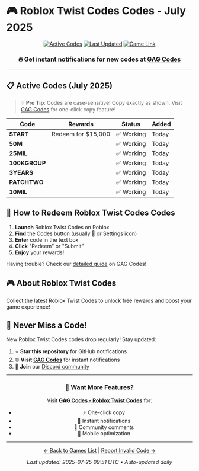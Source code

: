 # 🎮 Roblox Twist Codes Codes - July 2025

<div align="center">

[![Active Codes](https://img.shields.io/badge/Active%20Codes-7-brightgreen)](https://gagcodes.com/roblox/roblox-twisted)
[![Last Updated](https://img.shields.io/badge/Last%20Updated-Today-orange)](https://gagcodes.com/roblox/roblox-twisted)
[![Game Link](https://img.shields.io/badge/Play-Roblox%20Twist%20Codes-red)](https://www.roblox.com/games/)

### 🔥 **Get instant notifications for new codes at [GAG Codes](https://gagcodes.com/roblox/roblox-twisted)**

</div>

---

## 📋 Active Codes (July 2025)

> 💡 **Pro Tip**: Codes are case-sensitive! Copy exactly as shown. Visit [GAG Codes](https://gagcodes.com/roblox/roblox-twisted) for one-click copy feature!

| Code | Rewards | Status | Added |
|------|---------|--------|-------|
| **START** | Redeem for $15,000 | ✅ Working | Today |
| **50M** |  | ✅ Working | Today |
| **25MIL** |  | ✅ Working | Today |
| **100KGROUP** |  | ✅ Working | Today |
| **3YEARS** |  | ✅ Working | Today |
| **PATCHTWO** |  | ✅ Working | Today |
| **10MIL** |  | ✅ Working | Today |


## 📖 How to Redeem Roblox Twist Codes Codes

1. **Launch** Roblox Twist Codes on Roblox
2. **Find** the Codes button (usually 🎁 or Settings icon)
3. **Enter** code in the text box
4. **Click** "Redeem" or "Submit"
5. **Enjoy** your rewards!

Having trouble? Check our [detailed guide](https://gagcodes.com/roblox/roblox-twisted#how-to-redeem) on GAG Codes!

## 🎮 About Roblox Twist Codes

Collect the latest Roblox Twist Codes to unlock free rewards and boost your game experience!

## 🔔 Never Miss a Code!

New Roblox Twist Codes codes drop regularly! Stay updated:

1. ⭐ **Star this repository** for GitHub notifications
2. 🌐 **Visit [GAG Codes](https://gagcodes.com/roblox/roblox-twisted)** for instant notifications
3. 💬 **Join** our [Discord community](https://gagcodes.com/discord)

---

<div align="center">

### 🚀 Want More Features?

Visit [**GAG Codes - Roblox Twist Codes**](https://gagcodes.com/roblox/roblox-twisted) for:
- ⚡ One-click copy
- 🔔 Instant notifications  
- 💬 Community comments
- 📱 Mobile optimization

---

[← Back to Games List](README.md) | [Report Invalid Code →](https://github.com/yourusername/roblox-codes-directory/issues)

*Last updated: 2025-07-25 09:51 UTC • Auto-updated daily*

</div>